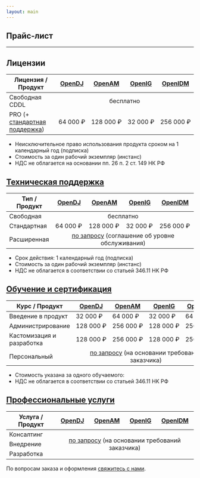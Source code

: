 ```yaml
---
layout: main
---
```

<section id="price" class="page-section">
    <div class="container px-4 px-lg-5 py-5">
        <div class="row justify-content-center">
            <div class="col">
                <h1>Прайс-лист</h1>
                <hr class="divider" />
            </div>
        </div>
        <div class="row">
            <div class="col">
                <h2>Лицензии</h2>
                <table class="table">
                    <thead>
                        <tr>
                            <th scope="col" style="">Лицензия / Продукт</th>
                            <th scope="col"><a href="/opendj">OpenDJ</a></th>
                            <th scope="col"><a href="/openam">OpenAM</a></th>
                            <th scope="col"><a href="/openig">OpenIG</a></th>
                            <th scope="col"><a href="/openidm">OpenIDM</a></th>
                        </tr>
                    </thead>
                    <tbody>
                        <tr>
                            <td scope="row">Свободная CDDL</td>
                            <td scope="row" colspan="4" style="text-align: center;">бесплатно</td>
                        </tr>
                        <tr>
                            <td scope="row"><div class="pro-icon"></div>PRO (+ <a href="/support">стандартная поддержка</a>)</td>
                            <td scope="row"><nobr>64 000 ₽</nobr></td>
                            <td scope="row"><nobr>128 000 ₽</nobr></td>
                            <td scope="row"><nobr>32 000 ₽</nobr></td>
                            <td scope="row"><nobr>256 000 ₽</nobr></td>
                        </tr>
                    </tbody>
                </table>
                <ul>
                    <li>Неисключительное право использования продукта сроком на 1 календарный год (подписка)</li>
                    <li>Стоимость за один рабочий экземпляр (инстанс)</li>
                    <li>НДС не облагается на основании пп. 26 п. 2 ст. 149 НК РФ</li>
                </ul>
            </div>
        </div>
        <div class="row">
            <div class="col">
                <h2><a href="/support">Техническая поддержка</a></h2>
                <table class="table">
                    <thead>
                        <tr>
                            <th scope="col" style="">Тип / Продукт</th>
                            <th scope="col"><a href="/opendj">OpenDJ</a></th>
                            <th scope="col"><a href="/openam">OpenAM</a></th>
                            <th scope="col"><a href="/openig">OpenIG</a></th>
                            <th scope="col"><a href="/openidm">OpenIDM</a></th>
                        </tr>
                    </thead>
                    <tbody>
                        <tr>
                            <td scope="row">Свободная</td>
                            <td scope="row" colspan="4" align="center">бесплатно</td>
                        </tr>
                        <tr>
                            <td scope="row">Стандартная</td>
                            <td scope="row"><nobr>64 000 ₽</nobr></td>
                            <td scope="row"><nobr>128 000 ₽</nobr></td>
                            <td scope="row"><nobr>32 000 ₽</nobr></td>
                            <td scope="row"><nobr>256 000 ₽</nobr></td>
                        </tr>
                        <tr>
                            <td scope="row">Расширенная</td>
                            <td scope="row" colspan="4"  style="text-align: center;"><a href="/contacts">по запросу</a> (соглашение об уровне обслуживания)</td>
                        </tr>
                    </tbody>
                </table>
                <ul>
                    <li>Срок действия: 1 календарный год (подписка)</li>
                    <li>Стоимость за один рабочий экземпляр (инстанс)</li>
                    <li>НДС не облагается в соответствии со статьей 346.11 НK РФ</li>
                </ul>
            </div>
        </div>
        <div class="row">
            <div class="col">
                <h2><a href="/education">Обучение и сертификация</a></h2>
                <table class="table">
                    <thead>
                        <tr>
                            <th scope="col" style="">Курс / Продукт</th>
                            <th scope="col"><a href="/opendj">OpenDJ</a></th>
                            <th scope="col"><a href="/openam">OpenAM</a></th>
                            <th scope="col"><a href="/openig">OpenIG</a></th>
                            <th scope="col"><a href="/openidm">OpenIDM</a></th>
                        </tr>
                    </thead>
                    <tbody>
                        <tr>
                            <td scope="row">Введение в продукт</td>
                            <td scope="row"><nobr>32 000 ₽</nobr></td>
                            <td scope="row"><nobr>64 000 ₽</nobr></td>
                            <td scope="row"><nobr>32 000 ₽</nobr></td>
                            <td scope="row"><nobr>64 000 ₽</nobr></td>
                        </tr>
                        <tr>
                            <td scope="row">Администрирование</td>
                            <td scope="row"><nobr>128 000 ₽</nobr></td>
                            <td scope="row"><nobr>256 000 ₽</nobr></td>
                            <td scope="row"><nobr>128 000 ₽</nobr></td>
                            <td scope="row"><nobr>256 000 ₽</nobr></td>
                        </tr>
                        <tr>
                            <td scope="row">Кастомизация и разработка</td>
                            <td scope="row"><nobr>128 000 ₽</nobr></td>
                            <td scope="row"><nobr>256 000 ₽</nobr></td>
                            <td scope="row"><nobr>128 000 ₽</nobr></td>
                            <td scope="row"><nobr>256 000 ₽</nobr></td>
                        </tr>
                        <tr>
                            <td scope="row">Персональный</td>
                            <td scope="row" colspan="4"  style="text-align: center;"><a href="/contacts">по запросу</a> (на основании требований заказчика)</td>
                        </tr>
                    </tbody>
                </table>
                <ul>
                    <li>Стоимость указана за одного обучаемого:</li>
                    <li>НДС не облагается в соответствии со статьей 346.11 НK РФ</li>
                </ul>
            </div>
        </div>
        <div class="row">
            <div class="col">
                <h2><a href="/services">Профессиональные услуги</a></h2>
                <table class="table">
                    <thead>
                        <tr>
                            <th scope="col" style="">Услуга / Продукт</th>
                            <th scope="col"><a href="/opendj">OpenDJ</a></th>
                            <th scope="col"><a href="/openam">OpenAM</a></th>
                            <th scope="col"><a href="/openig">OpenIG</a></th>
                            <th scope="col"><a href="/openidm">OpenIDM</a></th>
                        </tr>
                    </thead>
                    <tbody>
                        <tr>
                            <td scope="row">Консалтинг</td>
                            <td scope="row" colspan="4" rowspan="3" style="vertical-align: middle;text-align: center;"><a href="/contacts">по запросу</a> (на основании требований заказчика)</td>
                        </tr>
                        <tr>
                            <td scope="row">Внедрение</td>
                        </tr>
                        <tr>
                            <td scope="row">Разработка</td>
                        </tr>
                    </tbody>
                </table>
                <p>По вопросам заказа и оформления <a href="/contacts">свяжитесь с нами</a>.</p>
            </div>
        </div>
    </div>
</section>